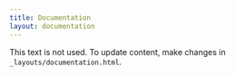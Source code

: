 ```yaml
---
title: Documentation
layout: documentation
---
```


This text is not used. To update content, make changes in `_layouts/documentation.html`.

